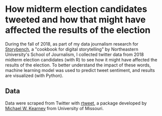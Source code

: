 # How midterm election candidates tweeted and how that might have affected the results of the election

During the fall of 2018, as part of my data journalism research for [Storybench](http://www.storybench.org), a "cookbook for digital storytelling" by Northeastern University's School of Journalism, I collected twitter data from 2018 midterm election candidates (with R) to see how it might have affected the results of the election. To better understand the impact of these words, machine learning model was used to predict tweet sentiment, and results are visualized (with Python).

## Data
Data were scraped from Twitter with [rtweet](https://rtweet.info), a package developed by [Michael W. Kearney](https://mikewk.com) from University of Missouri.

```R
